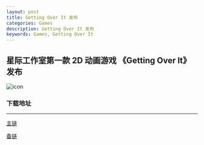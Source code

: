 ```yaml
---
layout: post
title: Getting Over It 发布
categories: Games
description: Getting Over It 发布
keywords: Games, Getting Over It
---
```


## 星际工作室第一款 2D 动画游戏 《Getting Over It》 发布

![icon](https://cdn.jsdelivr.net/gh/Galaxy-Studio-Team/sources/Getting%20Over%20It/image-20200517083537434.png)

### 下载地址

---

[主链](https://galaxy-studio.coding.net/p/source/d/source/git/lfs/master/Getting%20Over%20It/Getting%20Over%20It.exe)

[备链](https://github.com/Galaxy-Studio-Team/sources/raw/master/Getting%20Over%20It/Getting%20Over%20It.exe)